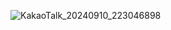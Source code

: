 ![KakaoTalk_20240910_223046898](https://github.com/user-attachments/assets/b196449f-3d8e-4c0c-b9c8-33a12499b6fa)
